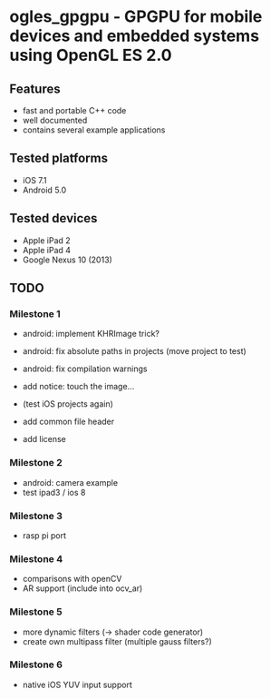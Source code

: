 # ogles_gpgpu - GPGPU for mobile devices and embedded systems using OpenGL ES 2.0

## Features

* fast and portable C++ code
* well documented
* contains several example applications

## Tested platforms

* iOS 7.1
* Android 5.0

## Tested devices

* Apple iPad 2
* Apple iPad 4
* Google Nexus 10 (2013)

## TODO

### Milestone 1

* android: implement KHRImage trick?
* android: fix absolute paths in projects (move project to test)
* android: fix compilation warnings

* add notice: touch the image...

* (test iOS projects again)

* add common file header
* add license

### Milestone 2

* android: camera example
* test ipad3 / ios 8

### Milestone 3

* rasp pi port

### Milestone 4

* comparisons with openCV
* AR support (include into ocv_ar)

### Milestone 5

* more dynamic filters (-> shader code generator)
* create own multipass filter (multiple gauss filters?)

### Milestone 6

* native iOS YUV input support